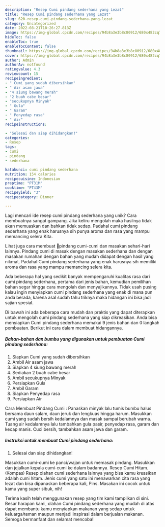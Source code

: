 ```yaml
---
description: "Resep Cumi pindang sederhana yang Lezat"
title: "Resep Cumi pindang sederhana yang Lezat"
slug: 620-resep-cumi-pindang-sederhana-yang-lezat
category: Uncategorized
date: 2022-08-21T18:26:27.813Z
image: https://img-global.cpcdn.com/recipes/94b8a3e3b8c80912/680x482cq70/cumi-pindang-sederhana-foto-resep-utama.jpg
hideToc: false
enableToc: true
enableTocContent: false
thumbnail: https://img-global.cpcdn.com/recipes/94b8a3e3b8c80912/680x482cq70/cumi-pindang-sederhana-foto-resep-utama.jpg
cover: https://img-global.cpcdn.com/recipes/94b8a3e3b8c80912/680x482cq70/cumi-pindang-sederhana-foto-resep-utama.jpg
author: Admin
authorAv: notfound
ratingvalue: 4.3
reviewcount: 15
recipeingredient:
- " Cumi yang sudah dibersihkan"
- " Air asam jawa"
- "4 siung bawang merah"
- "2 buah cabe besar"
- "secukupnya Minyak"
- " Gula"
- " Garam"
- " Penyedap rasa"
- " Air"
recipeinstructions:

- "Selesai dan siap dihidangkan!"
categories:
- Resep
tags:
- cumi
- pindang
- sederhana

katakunci: cumi pindang sederhana 
nutrition: 154 calories
recipecuisine: Indonesian
preptime: "PT31M"
cooktime: "PT43M"
recipeyield: "3"
recipecategory: Dinner

---
```





Lagi mencari ide resep cumi pindang sederhana yang unik? Cara membuatnya sangat gampang. Jika keliru mengolah maka hasilnya tidak akan memuaskan dan bahkan tidak sedap. Padahal cumi pindang sederhana yang enak harusnya sih punya aroma dan rasa yang mampu memancing selera Kita.





Lihat juga cara membuat 🦑pindang cumi-cumi dan masakan sehari-hari lainnya. Pindang cumi di masak dengan masakan sederhana dan dengan masakan rumahan dengan bahan yang mudah didapat dengan hasil yang nikmat. Padahal Cumi pindang sederhana yang enak harusnya sih memiliki aroma dan rasa yang mampu memancing selera kita.

Ada beberapa hal yang sedikit banyak mempengaruhi kualitas rasa dari cumi pindang sederhana, pertama dari jenis bahan, kemudian pemilihan bahan segar hingga cara mengolah dan menyajikannya. Tidak usah pusing kalau ingin menyiapkan cumi pindang sederhana yang enak di mana pun anda berada, karena asal sudah tahu triknya maka hidangan ini bisa jadi sajian spesial.






Di bawah ini ada beberapa cara mudah dan praktis yang dapat diterapkan untuk mengolah cumi pindang sederhana yang siap dikreasikan. Anda bisa menyiapkan Cumi pindang sederhana memakai 9 jenis bahan dan 0 langkah pembuatan. Berikut ini cara dalam membuat hidangannya.

<!--inarticleads1-->

##### Bahan-bahan dan bumbu yang digunakan untuk pembuatan Cumi pindang sederhana:

1. Siapkan  Cumi yang sudah dibersihkan
1. Ambil  Air asam jawa
1. Siapkan 4 siung bawang merah
1. Sediakan 2 buah cabe besar
1. Ambil secukupnya Minyak
1. Persiapkan  Gula
1. Ambil  Garam
1. Siapkan  Penyedap rasa
1. Persiapkan  Air


Cara Membuat Pindang Cumi : Panaskan minyak lalu tumis bumbu halus bersama daun salam, daun jeruk dan lengkuas hingga harum. Masukkan cumi yang sudah bersih kedalamnya dan masak sampai berubah warna. Tuang air kedalamnya lalu tambahkan gula pasir, penyedap rasa, garam dan kecap manis. Cuci bersih, tambahkan asam jawa dan garam. 

<!--inarticleads2-->

##### Instruksi untuk membuat Cumi pindang sederhana:


1. Selesai dan siap dihidangkan!

Masukkan cumi-cumi ke panci/wajan untuk memasak pindang. Masukkan dan jejalkan kepala cumi-cumi ke dalam badannya. Resep Cumi Hitam. (Kompas) Resep olahan cumi sederhana lainnya yang bisa kamu kreasikan adalah cumi hitam. Jenis cumi yang satu ini menawarkan cita rasa yang lezat dan bisa dipanaskan beberapa kali, Pins. Masakan ini cocok untuk kamu yang super sibuk, nih! 

Terima kasih telah menggunakan resep yang tim kami tampilkan di sini. Besar harapan kami, olahan Cumi pindang sederhana yang mudah di atas dapat membantu kamu menyiapkan makanan yang sedap untuk keluarga/teman maupun menjadi inspirasi dalam berjualan makanan. Semoga bermanfaat dan selamat mencoba!
